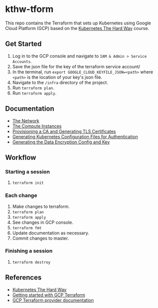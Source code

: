 # kthw-tform
This repo contains the Terraform that sets up Kubernetes using Google Cloud Platform (GCP) based on the [Kubernetes The Hard Way](https://github.com/kelseyhightower/kubernetes-the-hard-way/blob/master/) course.

## Get Started

1. Log in to the GCP console and navigate to `IAM & Admin > Service Accounts`.
1. Save the json file for the key of the terraform service account/
1. In the terminal, run `export GOOGLE_CLOUD_KEYFILE_JSON=<path>` where `<path>` is the location of your key's json file.
1. Navigate to the `/infra` directory of the project.
1. Run `terraform plan`.
1. Run `terraform apply`.

## Documentation

- [The Network](/docs/network.md)
- [The Compute Instances](/docs/compute.md)
- [Provisioning a CA and Generating TLS Certificates](/docs/ca-and-tls.md)
- [Generating Kubernetes Configuration Files for Authentication](/docs/kubes-configuration-files.md)
- [Generating the Data Encryption Config and Key](data-encryption.md)

## Workflow

### Starting a session
1. `terraform init`

### Each change
1. Make changes to terraform.
1. `terraform plan`
1. `terraform apply`
1. See changes in GCP console.
1. `terraform fmt`
1. Update documentation as necessary.
1. Commit changes to master.

### Finishing a session
1. `terraform destroy`

## References

- [Kubernetes The Hard Way](https://github.com/kelseyhightower/kubernetes-the-hard-way/blob/master/)
- [Getting started with GCP Terraform](https://www.terraform.io/docs/providers/google/guides/getting_started.html)
- [GCP Terraform provider documentation](https://www.terraform.io/docs/providers/google/index.html)